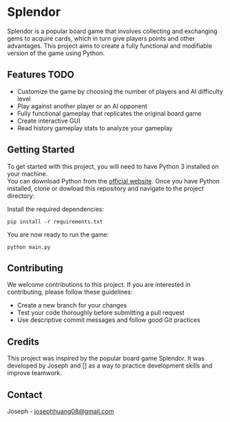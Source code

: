 # Splendor
Splendor is a popular board game that involves collecting and exchanging gems to acquire cards, which in turn give players points and other advantages. This project aims to create a fully functional and modifiable version of the game using Python.

## Features TODO
- Customize the game by choosing the number of players and AI difficulty level
- Play against another player or an AI opponent
- Fully functional gameplay that replicates the original board game
- Create interactive GUI
- Read history gameplay stats to analyze your gameplay

## Getting Started
To get started with this project, you will need to have Python 3 installed on your machine.  
You can download Python from the [official website](https://www.python.org/downloads/).
Once you have Python installed, clone or dowload this repository and navigate to the project directory:

Install the required dependencies:
```
pip install -r requirements.txt
```

You are now ready to run the game:
```
python main.py
```

## Contributing
We welcome contributions to this project. If you are interested in contributing, please follow these guidelines:
- Create a new branch for your changes
- Test your code thoroughly before submitting a pull request
- Use descriptive commit messages and follow good Git practices


## Credits
This project was inspired by the popular board game Splendor. It was developed by Joseph and [] as a way to practice development skills and improve teamwork.


## Contact
Joseph - josephhuang08@gmail.com